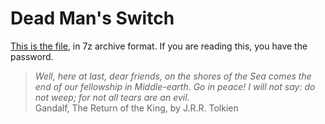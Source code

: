 # Dead Man's Switch

[This is the file](/static/formyfamily.7z), in 7z archive format. If you are reading this, you have the password.

> *Well, here at last, dear friends, on the shores of the Sea comes the end of our fellowship in Middle-earth. Go in peace! I will not say: do not weep; for not all tears are an evil.* <br/> Gandalf, The Return of the King, by J.R.R. Tolkien
